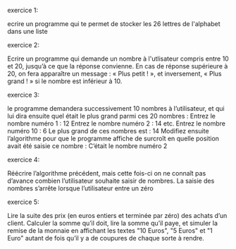 exercice 1:

ecrire un programme qui te permet de stocker les 26 lettres de l'alphabet dans une liste


exercice 2:

Ecrire un programme qui demande un nombre à l'utlisateur compris entre 10 et 20, jusqu’à ce que la
réponse convienne. En cas de réponse supérieure à 20, on fera apparaître un message : « Plus
petit ! », et inversement, « Plus grand ! » si le nombre est inférieur à 10.



exercice 3:

le programme demandera successivement 10 nombres à l’utilisateur, et qui lui dira
ensuite quel était le plus grand parmi ces 20 nombres :
Entrez le nombre numéro 1 : 12
Entrez le nombre numéro 2 : 14
etc.
Entrez le nombre numéro 10 : 6
Le plus grand de ces nombres est : 14
Modifiez ensuite l’algorithme pour que le programme affiche de surcroît en quelle position
avait été saisie ce nombre :
C’était le nombre numéro 2



exercice 4:

Réécrire l’algorithme précédent, mais cette fois-ci on ne connaît pas d’avance combien
l’utilisateur souhaite saisir de nombres. La saisie des nombres s’arrête lorsque l’utilisateur
entre un zéro




exercice 5:

Lire la suite des prix (en euros entiers et terminée par zéro) des achats d’un client. Calculer la
somme qu’il doit, lire la somme qu’il paye, et simuler la remise de la monnaie en affichant les
textes "10 Euros", "5 Euros" et "1 Euro" autant de fois qu’il y a de coupures de chaque sorte à
rendre.

